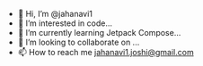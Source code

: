 - 👋 Hi, I’m @jahanavi1
- 👀 I’m interested in code...
- 🌱 I’m currently learning Jetpack Compose...
- 💞️ I’m looking to collaborate on ...
- 📫 How to reach me jahanavi1.joshi@gmail.com

<!---
jahanavi1/jahanavi1 is a ✨ special ✨ repository because its `README.md` (this file) appears on your GitHub profile.
You can click the Preview link to take a look at your changes.
--->
